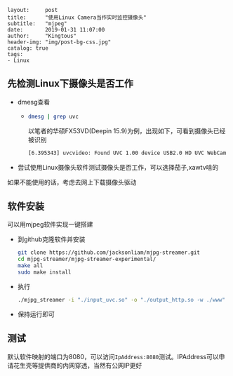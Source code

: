 ```
layout:     post
title:      "使用Linux Camera当作实时监控摄像头"
subtitle:   "mjpeg"
date:       2019-01-31 11:07:00
author:     "Kingtous"
header-img: "img/post-bg-css.jpg"
catalog: true
tags:
- Linux
```

## 先检测Linux下摄像头是否工作

- dmesg查看

  - ```bash
    dmesg | grep uvc
    ```

    以笔者的华硕FX53VD(Deepin 15.9)为例，出现如下，可看到摄像头已经被识别

    ```bash
    [6.395343] uvcvideo: Found UVC 1.00 device USB2.0 HD UVC WebCam (0bda:57f5)
    ```

- 尝试使用Linux摄像头软件测试摄像头是否工作，可以选择茄子,xawtv啥的

如果不能使用的话，考虑去网上下载摄像头驱动

## 软件安装

可以用mjpeg软件实现一键搭建

- 到github克隆软件并安装

  ```bash
  git clone https://github.com/jacksonliam/mjpg-streamer.git
  cd mjpg-streamer/mjpg-streamer-experimental/
  make all
  sudo make install
  ```

- 执行

  ```bash
  ./mjpg_streamer -i "./input_uvc.so" -o "./output_http.so -w ./www"
  ```

- 保持运行即可

## 测试

默认软件映射的端口为8080，可以访问```IpAddress:8080```测试。IPAddress可以申请花生壳等提供商的内网穿透，当然有公网IP更好